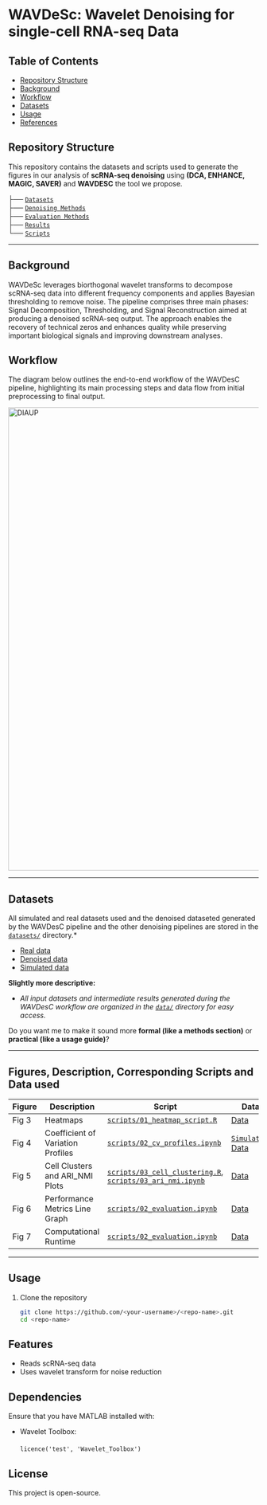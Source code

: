 <p align="center">
  <strong><h1>WAVDeSc: Wavelet Denoising for single-cell RNA-seq Data</h1></strong>
</p>

## Table of Contents
- [Repository Structure](#Repository-Structure)
- [Background](#Background)
- [Workflow](#Workflow)
- [Datasets](#Datasets)
- [Usage](#Usage)
- [References](#References)


## Repository Structure
This repository contains the datasets and scripts used to generate the figures in our analysis of **scRNA-seq denoising** using **(DCA, ENHANCE, MAGIC, SAVER)** and **WAVDESC** the tool we propose. 

├── [`Datasets`](datasets/) </br>
├── [`Denoising Methods`](denoising_methods/) </br>
├── [`Evaluation Methods`](evaluatin_methods/) </br>
├── [`Results`](results/) </br>
└── [`Scripts`](scripts/) </br>
 
---

## Background
WAVDeSc leverages biorthogonal wavelet transforms to decompose scRNA-seq data into different frequency components and applies Bayesian thresholding to remove noise. The pipeline comprises three main phases: Signal Decomposition, Thresholding, and Signal Reconstruction aimed at producing a denoised scRNA-seq output. The approach enables the recovery of technical zeros and enhances quality while preserving important biological signals and improving downstream analyses.  

## Workflow
The diagram below outlines the end-to-end workflow of the WAVDesC pipeline, highlighting its main processing steps and data flow from initial preprocessing to final output.

<img width="1314" height="930" alt="DIAUP" src="https://github.com/user-attachments/assets/ac9579c1-fa83-495d-a32d-e64097501e31" />

---

## Datasets
All simulated and real datasets used and the denoised dataseted generated by the WAVDesC pipeline and the other denoising pipelines are stored in the [`datasets/`](datasets/) directory.*
- [Real data](https://drive.google.com/drive/folders/1ThLe1NoXmWD2MAQ1pCQopG6CLMeWW6AU?usp=sharing)
- [Denoised data](https://drive.google.com/drive/folders/1ZIsCOOtKXTXJVcW9-7o2D8WaCsxTbIqK?usp=drive_link)
- [Simulated data](https://drive.google.com/drive/folders/1WSoh79Ld9zFioh51t5e4RBiO6TywRNQL?usp=sharing)

**Slightly more descriptive:**

* *All input datasets and intermediate results generated during the WAVDesC workflow are organized in the [`data/`](link-to-directory) directory for easy access.*

Do you want me to make it sound more **formal (like a methods section)** or **practical (like a usage guide)**?

---

## Figures, Description, Corresponding Scripts and Data used

| **Figure** | **Description** | **Script** | **Data** |
|------------|-----------------|------------|----------|
| Fig 3   | Heatmaps | [`scripts/01_heatmap_script.R`](scripts/01_heatmap_script.R) | [ Data ](https://drive.google.com/drive/folders/1ZIsCOOtKXTXJVcW9-7o2D8WaCsxTbIqK?usp=drive_link) |
| Fig 4   | Coefficient of Variation Profiles| [`scripts/02_cv_profiles.ipynb`](scripts/02_cv_profiles.ipynb) | [`Simulated`](https://drive.google.com/drive/folders/1WSoh79Ld9zFioh51t5e4RBiO6TywRNQL?usp=sharing), [ Data ](https://drive.google.com/drive/folders/1ZIsCOOtKXTXJVcW9-7o2D8WaCsxTbIqK?usp=drive_link) |
| Fig 5   | Cell Clusters and ARI_NMI Plots| [`scripts/03_cell_clustering.R`](scripts/03_cell_clustering.R), [`scripts/03_ari_nmi.ipynb`](scripts/03_ari_nmi.ipynb) | [ Data ](https://drive.google.com/drive/folders/1ThLe1NoXmWD2MAQ1pCQopG6CLMeWW6AU?usp=sharing) |
| Fig 6   | Performance Metrics Line Graph | [`scripts/02_evaluation.ipynb`](scripts/04_DEGs_lingraph.ipynb) | [ Data ](https://drive.google.com/drive/folders/1ZIsCOOtKXTXJVcW9-7o2D8WaCsxTbIqK?usp=drive_link)|
| Fig 7   | Computational Runtime | [`scripts/02_evaluation.ipynb`](scripts/05_computational_runtime.ipynb) | [ Data ](datasets/compute_runtime_data.csv) |


---

## Usage

1. Clone the repository  
   ```bash
   git clone https://github.com/<your-username>/<repo-name>.git
   cd <repo-name>

## Features  

- Reads scRNA-seq data  
- Uses wavelet transform for noise reduction  

## Dependencies  

Ensure that you have MATLAB installed with:  
  - Wavelet Toolbox:</br>  
  `licence('test', 'Wavelet_Toolbox')`  

## License  

This project is open-source.  
